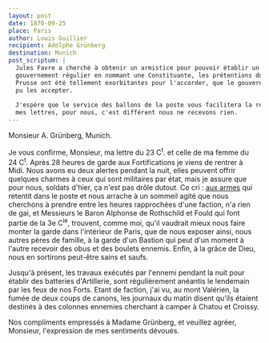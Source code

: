 ```yaml
---
layout: post
date: 1870-09-25
place: Paris
author: Louis Guillier
recipient: Adolphe Grünberg
destination: Munich
post_scriptum: |
  Jules Favre a cherché à obtenir un armistice pour pouvoir établir un
  gouvernement régulier en nommant une Constituante, les prétentions du Roi de
  Prusse ont été tellement exorbitantes pour l'accorder, que le gouvernement n'a
  pu les accepter.
  
  J'espère que le service des ballons de la poste vous facilitera la réception de
  mes lettres, pour nous, c'est différent nous ne recevons rien.
---
```


Monsieur A. Grünberg, Munich.

Je vous confirme, Monsieur, ma lettre du 23 C<sup>t</sup>. et celle de ma femme du 24 C<sup>t</sup>.
Après 28 heures de garde aux Fortifications je viens de rentrer à Midi. Nous
avons eu deux alertes pendant la nuit, elles peuvent offrir quelques charmes
à ceux qui sont militaires par état, mais je assure que pour nous, soldats
d'hier, ça n'est pas drôle dutout. Ce cri : <ins>aux armes</ins> qui retentit dans
le poste et nous arrache à un sommeil agité que nous cherchons à prendre entre
les heures rapprochées d'une faction, n'a rien de gai, et Messieurs le Baron
Alphonse de Rothschild et Fould qui font partie de la 3e C<sup>ie</sup>, trouvent, comme
moi, qu'il vaudrait mieux nous faire monter la garde dans l'intérieur de Paris,
que de nous exposer ainsi, nous autres pères de famille, à la garde d'un
Bastion qui peut d'un moment à l'autre recevoir des obus et des boulets
ennemis. Enfin, à la grâce de Dieu, nous en sortirons peut-être sains et saufs.

Jusqu'à présent, les travaux exécutés par l'ennemi pendant la nuit pour
établir des batteries d'Artillerie, sont régulièrement anéantis le lendemain
par les feux de nos Forts. Etant de faction, j'ai vu, au mont Valérien, la
fumée de deux coups de canons, les journaux du matin disent qu'ils étaient
destinés à des colonnes ennemies cherchant à camper à Chatou et Croissy.

Nos compliments empressés à Madame Grünberg, et veuillez agréer, Monsieur,
l'expression de mes sentiments dévoués.
